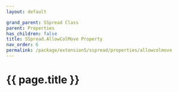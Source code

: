 ```yaml
---
layout: default

grand_parent: SSpread Class
parent: Properties
has_children: false
title: SSpread.AllowColMove Property
nav_order: 6
permalink: /package/extension5/sspread/properties/allowcolmove
---
```

# {{ page.title }}
